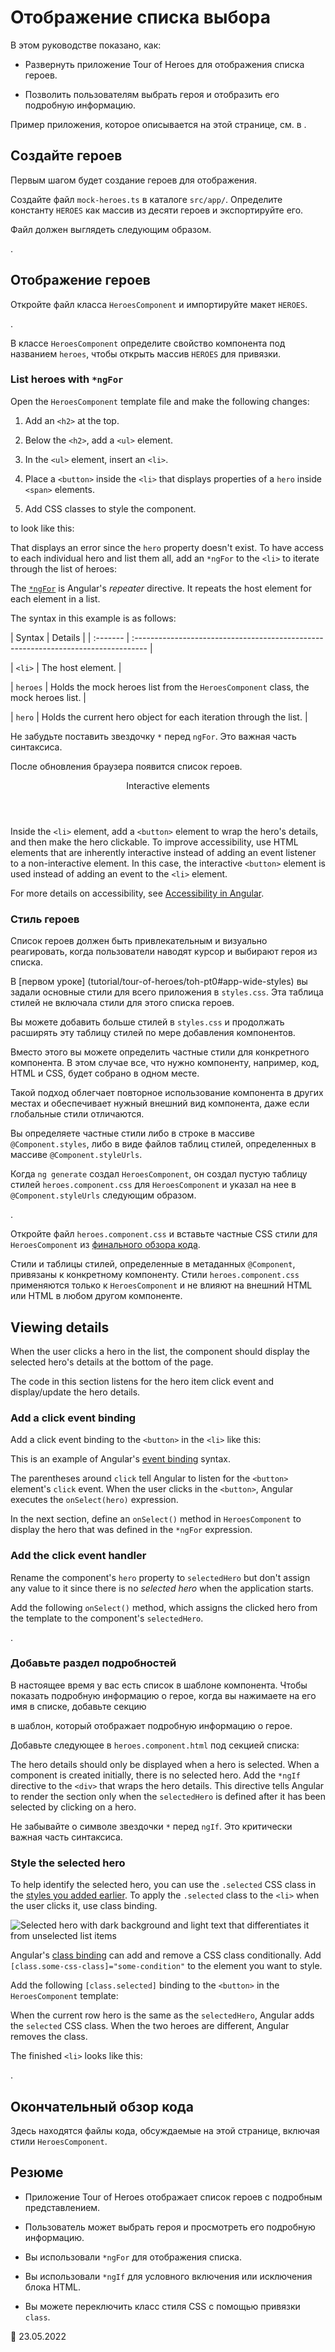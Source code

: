 # Отображение списка выбора

В этом руководстве показано, как:

-   Развернуть приложение Tour of Heroes для отображения списка героев.

-   Позволить пользователям выбрать героя и отобразить его подробную информацию.

<div class="alert is-helpful">

Пример приложения, которое описывается на этой странице, см. в <live-example></live-example>.

</div>

## Создайте героев

Первым шагом будет создание героев для отображения.

Создайте файл `mock-heroes.ts` в каталоге `src/app/`. Определите константу `HEROES` как массив из десяти героев и экспортируйте его.

Файл должен выглядеть следующим образом.

<code-example header="src/app/mock-heroes.ts" path="toh-pt2/src/app/mock-heroes.ts"></code-example>.

## Отображение героев

Откройте файл класса `HeroesComponent` и импортируйте макет `HEROES`.

<code-example header="src/app/heroes/heroes.component.ts (import HEROES)" path="toh-pt2/src/app/heroes/heroes.component.ts" region="import-heroes"></code-example>.

В классе `HeroesComponent` определите свойство компонента под названием `heroes`, чтобы открыть массив `HEROES` для привязки.

<code-example header="src/app/heroes/heroes.component.ts" path="toh-pt2/src/app/heroes/heroes.component.ts" region="component"></code-example>

### List heroes with `*ngFor`

Open the `HeroesComponent` template file and make the following changes:

1.  Add an `<h2>` at the top.

2.  Below the `<h2>`, add a `<ul>` element.

3.  In the `<ul>` element, insert an `<li>`.

4.  Place a `<button>` inside the `<li>` that displays properties of a `hero` inside `<span>` elements.

5.  Add CSS classes to style the component.

to look like this:

<code-example header="heroes.component.html (heroes template)" path="toh-pt2/src/app/heroes/heroes.component.1.html" region="list"></code-example>

That displays an error since the `hero` property doesn't exist. To have access to each individual hero and list them all, add an `*ngFor` to the `<li>` to iterate through the list of heroes:

<code-example path="toh-pt2/src/app/heroes/heroes.component.1.html" region="li"></code-example>

The [`*ngFor`](guide/built-in-directives#ngFor) is Angular's _repeater_ directive. It repeats the host element for each element in a list.

The syntax in this example is as follows:

| Syntax | Details | | :------- | :--------------------------------------------------------------------------------- |

| `<li>` | The host element. |

| `heroes` | Holds the mock heroes list from the `HeroesComponent` class, the mock heroes list. |

| `hero` | Holds the current hero object for each iteration through the list. |

<div class="alert is-important">

Не забудьте поставить звездочку `*` перед `ngFor`. Это важная часть синтаксиса.

</div>

После обновления браузера появится список героев.

<div class="callout is-helpful">

<header>Interactive elements</header>

Inside the `<li>` element, add a `<button>` element to wrap the hero's details, and then make the hero clickable. To improve accessibility, use HTML elements that are inherently interactive instead of adding an event listener to a non-interactive element. In this case, the interactive `<button>` element is used instead of adding an event to the `<li>` element.

For more details on accessibility, see [Accessibility in Angular](guide/accessibility).

</div>

<a id="styles"></a>

### Стиль героев

Список героев должен быть привлекательным и визуально реагировать, когда пользователи наводят курсор и выбирают героя из списка.

В [первом уроке] (tutorial/tour-of-heroes/toh-pt0#app-wide-styles) вы задали основные стили для всего приложения в `styles.css`. Эта таблица стилей не включала стили для этого списка героев.

Вы можете добавить больше стилей в `styles.css` и продолжать расширять эту таблицу стилей по мере добавления компонентов.

Вместо этого вы можете определить частные стили для конкретного компонента. В этом случае все, что нужно компоненту, например, код, HTML и CSS, будет собрано в одном месте.

Такой подход облегчает повторное использование компонента в других местах и обеспечивает нужный внешний вид компонента, даже если глобальные стили отличаются.

Вы определяете частные стили либо в строке в массиве `@Component.styles`, либо в виде файлов таблиц стилей, определенных в массиве `@Component.styleUrls`.

Когда `ng generate` создал `HeroesComponent`, он создал пустую таблицу стилей `heroes.component.css` для `HeroesComponent` и указал на нее в `@Component.styleUrls` следующим образом.

<code-example header="src/app/heroes/heroes.component.ts (@Component)" path="toh-pt2/src/app/heroes/heroes.component.ts" region="metadata"></code-example>.

Откройте файл `heroes.component.css` и вставьте частные CSS стили для `HeroesComponent` из [финального обзора кода](#final-code-review).

<div class="alert is-important">

Стили и таблицы стилей, определенные в метаданных `@Component`, привязаны к конкретному компоненту. Стили `heroes.component.css` применяются только к `HeroesComponent` и не влияют на внешний HTML или HTML в любом другом компоненте.

</div>

## Viewing details

When the user clicks a hero in the list, the component should display the selected hero's details at the bottom of the page.

The code in this section listens for the hero item click event and display/update the hero details.

### Add a click event binding

Add a click event binding to the `<button>` in the `<li>` like this:

<code-example header="heroes.component.html (template excerpt)" path="toh-pt2/src/app/heroes/heroes.component.1.html" region="selectedHero-click"></code-example>

This is an example of Angular's [event binding](guide/event-binding) syntax.

The parentheses around `click` tell Angular to listen for the `<button>` element's `click` event. When the user clicks in the `<button>`, Angular executes the `onSelect(hero)` expression.

In the next section, define an `onSelect()` method in `HeroesComponent` to display the hero that was defined in the `*ngFor` expression.

### Add the click event handler

Rename the component's `hero` property to `selectedHero` but don't assign any value to it since there is no _selected hero_ when the application starts.

Add the following `onSelect()` method, which assigns the clicked hero from the template to the component's `selectedHero`.

<code-example header="src/app/heroes/heroes.component.ts (onSelect)" path="toh-pt2/src/app/heroes/heroes.component.ts" region="on-select"></code-example>.

### Добавьте раздел подробностей

В настоящее время у вас есть список в шаблоне компонента. Чтобы показать подробную информацию о герое, когда вы нажимаете на его имя в списке, добавьте секцию

в шаблон, который отображает подробную информацию о герое.

Добавьте следующее в `heroes.component.html` под секцией списка:

<code-example header="heroes.component.html (selected hero details)" path="toh-pt2/src/app/heroes/heroes.component.html" region="selectedHero-details"></code-example>

The hero details should only be displayed when a hero is selected. When a component is created initially, there is no selected hero. Add the `*ngIf` directive to the `<div>` that wraps the hero details. This directive tells Angular to render the section only when the `selectedHero` is defined after it has been selected by clicking on a hero.

<div class="alert is-important">

Не забывайте о символе звездочки `*` перед `ngIf`. Это критически важная часть синтаксиса.

</div>

### Style the selected hero

To help identify the selected hero, you can use the `.selected` CSS class in the [styles you added earlier](#styles). To apply the `.selected` class to the `<li>` when the user clicks it, use class binding.

<div class="lightbox">

<img alt="Selected hero with dark background and light text that differentiates it from unselected list items" src="generated/images/guide/toh/heroes-list-selected.png">

</div>

Angular's [class binding](guide/class-binding) can add and remove a CSS class conditionally. Add `[class.some-css-class]="some-condition"` to the element you want to style.

Add the following `[class.selected]` binding to the `<button>` in the `HeroesComponent` template:

<code-example header="heroes.component.html (toggle the 'selected' CSS class)" path="toh-pt2/src/app/heroes/heroes.component.1.html" region="class-selected"></code-example>

When the current row hero is the same as the `selectedHero`, Angular adds the `selected` CSS class. When the two heroes are different, Angular removes the class.

The finished `<li>` looks like this:

<code-example header="heroes.component.html (герой элемента списка)" path="toh-pt2/src/app/heroes/heroes.component.html" region="li"></code-example>.

<a id="final-code-review"></a>

## Окончательный обзор кода

Здесь находятся файлы кода, обсуждаемые на этой странице, включая стили `HeroesComponent`.

<code-tabs> <code-pane header="src/app/mock-heroes.ts" path="toh-pt2/src/app/mock-heroes.ts"></code-pane>
<code-pane header="src/app/heroes/heroes.component.ts" path="toh-pt2/src/app/heroes/heroes.component.ts"></code-pane>
<code-pane header="src/app/heroes/heroes.component.html" path="toh-pt2/src/app/heroes/heroes.component.html"></code-pane>
<code-pane header="src/app/heroes/heroes.component.css" path="toh-pt2/src/app/heroes/heroes.component.css"></code-pane>
</code-tabs>

## Резюме

-   Приложение Tour of Heroes отображает список героев с подробным представлением.

-   Пользователь может выбрать героя и просмотреть его подробную информацию.

-   Вы использовали `*ngFor` для отображения списка.

-   Вы использовали `*ngIf` для условного включения или исключения блока HTML.

-   Вы можете переключить класс стиля CSS с помощью привязки `class`.

:date: 23.05.2022

